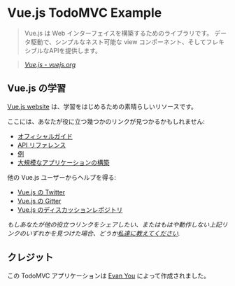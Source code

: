 # Vue.js TodoMVC Example

> Vue.js は Web インターフェイスを構築するためのライブラリです。
データ駆動で、シンプルなネスト可能な view コンポーネント、そしてフレキシブルなAPIを提供します。

> _[Vue.js - vuejs.org](http://vuejs.org)_

## Vue.js の学習
[Vue.js website](http://vuejs.org/) は、学習をはじめるための素晴らしいリソースです。

ここには、あなたが役に立つ幾つかのリンクが見つかるかもしれません:

* [オフィシャルガイド](http://vuejs.org/guide/)
* [API リファレンス](http://vuejs.org/api/)
* [例](http://vuejs.org/examples/)
* [大規模なアプリケーションの構築](http://vuejs.org/guide/application.html)

他の Vue.js ユーザーからヘルプを得る:

* [Vue.js の Twitter](https://twitter.com/vuejs)
* [Vue.js の Gitter](https://gitter.im/vuejs/vue)
* [Vue.js のディスカッションレポジトリ](https://github.com/vuejs/Discussion/issues)

_もしあなたが他の役立つリンクをシェアしたい、またはもはや動作しない上記リンクのいずれかを見つけた場合、どうか[私達に教えてください](https://github.com/tastejs/todomvc/issues)._

## クレジット

この TodoMVC アプリケーションは [Evan You](http://evanyou.me) によって作成されました。
